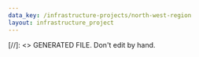```yaml
---
data_key: /infrastructure-projects/north-west-region
layout: infrastructure_project
---
```

[//]: <> GENERATED FILE. Don't edit by hand.